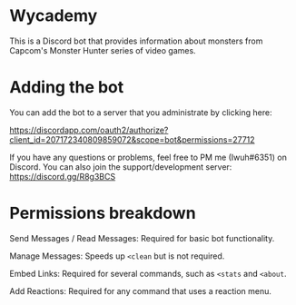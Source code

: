 # Wycademy
This is a Discord bot that provides information about monsters from Capcom's Monster Hunter series of video games.

# Adding the bot

You can add the bot to a server that you administrate by clicking here:

https://discordapp.com/oauth2/authorize?client_id=207172340809859072&scope=bot&permissions=27712

If you have any questions or problems, feel free to PM me (Iwuh#6351) on Discord. You can also join the support/development server: https://discord.gg/R8g3BCS

# Permissions breakdown

Send Messages / Read Messages: Required for basic bot functionality.

Manage Messages: Speeds up `<clean` but is not required.

Embed Links: Required for several commands, such as `<stats` and `<about`.

Add Reactions: Required for any command that uses a reaction menu.
